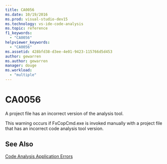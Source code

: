```yaml
---
title: CA0056
ms.date: 10/19/2016
ms.prod: visual-studio-dev15
ms.technology: vs-ide-code-analysis
ms.topic: reference
f1_keywords:
  - "CA0056"
helpviewer_keywords:
  - "CA0056"
ms.assetid: 428bfd38-d3ee-4e01-9423-115766d5d453
author: gewarren
ms.author: gewarren
manager: douge
ms.workload:
  - "multiple"
---
```

# CA0056
A project file has an incorrect version of the analysis tool.

 This warning occurs if FxCopCmd.exe is invoked manually with a project file that has an incorrect code analysis tool version.

## See Also
 [Code Analysis Application Errors](../code-quality/code-analysis-application-errors.md)
